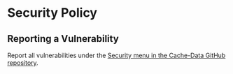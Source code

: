 # Security Policy

## Reporting a Vulnerability

Report all vulnerabilities under the [Security menu in the Cache-Data GitHub repository](https://github.com/63klabs/cache-data/security/advisories).
